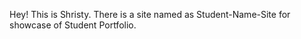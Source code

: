 Hey! This is Shristy. There is a site named as  Student-Name-Site for showcase of Student Portfolio.